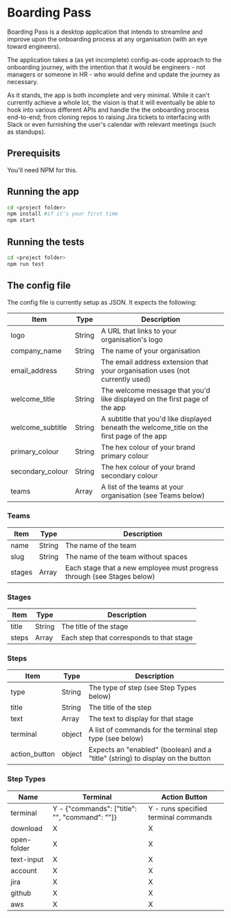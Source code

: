 # Boarding Pass

Boarding Pass is a desktop application that intends to streamline and improve upon the onboarding process at any organisation (with an eye toward engineers).

The application takes a (as yet incomplete) config-as-code approach to the onboarding journey, with the intention that it would be engineers - not managers or someone in HR - who would define and update the journey as necessary.

As it stands, the app is both incomplete and very minimal. While it can't currently achieve a whole lot, the vision is that it will eventually be able to hook into various different APIs and handle the the onboarding process end-to-end; from cloning repos to raising Jira tickets to interfacing with Slack or even furnishing the user's calendar with relevant meetings (such as standups).

## Prerequisits

You'll need NPM for this.

## Running the app

```bash
cd <project folder>
npm install #if it's your first time
npm start
```

## Running the tests

```bash
cd <project folder>
npm run test
```

## The config file

The config file is currently setup as JSON. It expects the following:

| Item             | Type   | Description                                                                                 |
| ---------------- | ------ | ------------------------------------------------------------------------------------------- |
| logo             | String | A URL that links to your organisation's logo                                                |
| company_name     | String | The name of your organisation                                                               |
| email_address    | String | The email address extension that your organisation uses (not currently used)                |
| welcome_title    | String | The welcome message that you'd like displayed on the first page of the app                  |
| welcome_subtitle | String | A subtitle that you'd like displayed beneath the welcome_title on the first page of the app |
| primary_colour   | String | The hex colour of your brand primary colour                                                 |
| secondary_colour | String | The hex colour of your brand secondary colour                                               |
| teams            | Array  | A list of the teams at your organisation (see Teams below)                                  |

### Teams

| Item   | Type   | Description                                                             |
| ------ | ------ | ----------------------------------------------------------------------- |
| name   | String | The name of the team                                                    |
| slug   | String | The name of the team without spaces                                     |
| stages | Array  | Each stage that a new employee must progress through (see Stages below) |

### Stages

| Item  | Type   | Description                              |
| ----- | ------ | ---------------------------------------- |
| title | String | The title of the stage                   |
| steps | Array  | Each step that corresponds to that stage |

### Steps

| Item          | Type   | Description                                                                    |
| ------------- | ------ | ------------------------------------------------------------------------------ |
| type          | String | The type of step (see Step Types below)                                        |
| title         | String | The title of the step                                                          |
| text          | Array  | The text to display for that stage                                             |
| terminal      | object | A list of commands for the terminal step type (see below)                      |
| action_button | object | Expects an "enabled" (boolean) and a "title" (string) to display on the button |

### Step Types

| Name        | Terminal                                       | Action Button                        |
| ----------- | ---------------------------------------------- | ------------------------------------ |
| terminal    | Y - {"commands": ["title": "", "command": ""]} | Y - runs specified terminal commands |
| download    | X                                              | X                                    |
| open-folder | X                                              | X                                    |
| text-input  | X                                              | X                                    |
| account     | X                                              | X                                    |
| jira        | X                                              | X                                    |
| github      | X                                              | X                                    |
| aws         | X                                              | X                                    |
